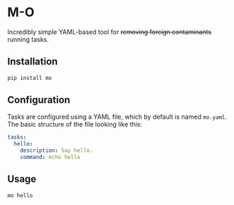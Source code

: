 # M-O

Incredibly simple YAML-based tool for ~~removing foreign contaminants~~ running tasks.

## Installation

```sh
pip install mo
```

## Configuration

Tasks are configured using a YAML file, which by default is named `mo.yaml`. The basic structure of the file looking like this:

```yaml
tasks:
  hello:
    description: Say hello.
    command: echo hello    
```

## Usage

```sh
mo hello
```
